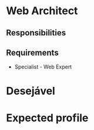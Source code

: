 # Web Architect

## Responsibilities

## Requirements

- Specialist - Web Expert 

# Desejável

# Expected profile